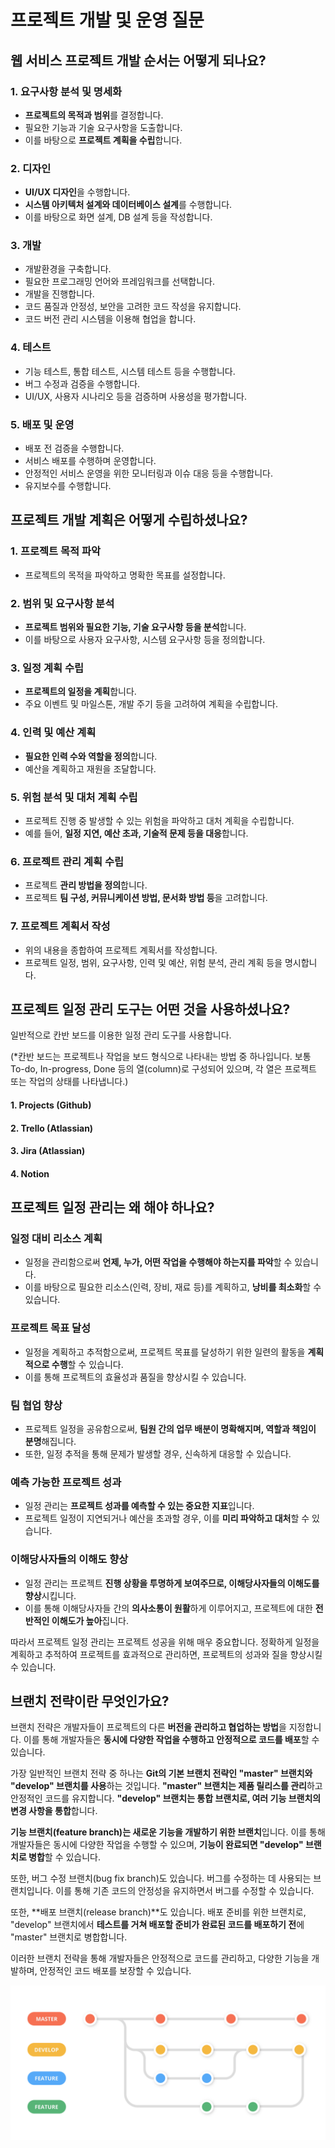 # 프로젝트 개발 및 운영 질문

## 웹 서비스 프로젝트 개발 순서는 어떻게 되나요?

### 1. 요구사항 분석 및 명세화

* **프로젝트의 목적과 범위**를 결정합니다.
* 필요한 기능과 기술 요구사항을 도출합니다.
* 이를 바탕으로 **프로젝트 계획을 수립**합니다.

### 2. 디자인

* **UI/UX 디자인**을 수행합니다.
* **시스템 아키텍처 설계와 데이터베이스 설계**를 수행합니다.
* 이를 바탕으로 화면 설계, DB 설계 등을 작성합니다.

### 3. 개발

* 개발환경을 구축합니다.
* 필요한 프로그래밍 언어와 프레임워크를 선택합니다.
* 개발을 진행합니다.
* 코드 품질과 안정성, 보안을 고려한 코드 작성을 유지합니다.
* 코드 버전 관리 시스템을 이용해 협업을 합니다.

### 4. 테스트

* 기능 테스트, 통합 테스트, 시스템 테스트 등을 수행합니다.
* 버그 수정과 검증을 수행합니다.
* UI/UX, 사용자 시나리오 등을 검증하며 사용성을 평가합니다.

### 5. 배포 및 운영

* 배포 전 검증을 수행합니다.
* 서비스 배포를 수행하며 운영합니다.
* 안정적인 서비스 운영을 위한 모니터링과 이슈 대응 등을 수행합니다.
* 유지보수를 수행합니다.

## 프로젝트 개발 계획은 어떻게 수립하셨나요?

### 1. 프로젝트 목적 파악

* 프로젝트의 목적을 파악하고 명확한 목표를 설정합니다.

### 2. 범위 및 요구사항 분석

* **프로젝트 범위와 필요한 기능, 기술 요구사항 등을 분석**합니다.
* 이를 바탕으로 사용자 요구사항, 시스템 요구사항 등을 정의합니다.

### 3. 일정 계획 수립

* **프로젝트의 일정을 계획**합니다.
* 주요 이벤트 및 마일스톤, 개발 주기 등을 고려하여 계획을 수립합니다.

### 4. 인력 및 예산 계획

* **필요한 인력 수와 역할을 정의**합니다.
* 예산을 계획하고 재원을 조달합니다.

### 5. 위험 분석 및 대처 계획 수립

* 프로젝트 진행 중 발생할 수 있는 위험을 파악하고 대처 계획을 수립합니다.
* 예를 들어, **일정 지연, 예산 초과, 기술적 문제 등을 대응**합니다.

### 6. 프로젝트 관리 계획 수립

* 프로젝트 **관리 방법을 정의**합니다.
* 프로젝트 **팀 구성, 커뮤니케이션 방법, 문서화 방법 등**을 고려합니다.

### 7. 프로젝트 계획서 작성

* 위의 내용을 종합하여 프로젝트 계획서를 작성합니다.
* 프로젝트 일정, 범위, 요구사항, 인력 및 예산, 위험 분석, 관리 계획 등을 명시합니다.

## 프로젝트 일정 관리 도구는 어떤 것을 사용하셨나요?

일반적으로 칸반 보드를 이용한 일정 관리 도구를 사용합니다.

(*칸반 보드는 프로젝트나 작업을 보드 형식으로 나타내는 방법 중 하나입니다. 보통 To-do, In-progress, Done 등의 열(column)로 구성되어 있으며, 각 열은 프로젝트 또는 작업의 상태를
나타냅니다.)

#### 1. Projects (Github)

#### 2. Trello (Atlassian)

#### 3. Jira (Atlassian)

#### 4. Notion

## 프로젝트 일정 관리는 왜 해야 하나요?

### 일정 대비 리소스 계획

* 일정을 관리함으로써 **언제, 누가, 어떤 작업을 수행해야 하는지를 파악**할 수 있습니다.
* 이를 바탕으로 필요한 리소스(인력, 장비, 재료 등)를 계획하고, **낭비를 최소화**할 수 있습니다.

### 프로젝트 목표 달성

* 일정을 계획하고 추적함으로써, 프로젝트 목표를 달성하기 위한 일련의 활동을 **계획적으로 수행**할 수 있습니다.
* 이를 통해 프로젝트의 효율성과 품질을 향상시킬 수 있습니다.

### 팀 협업 향상

* 프로젝트 일정을 공유함으로써, **팀원 간의 업무 배분이 명확해지며, 역할과 책임이 분명**해집니다.
* 또한, 일정 추적을 통해 문제가 발생할 경우, 신속하게 대응할 수 있습니다.

### 예측 가능한 프로젝트 성과

* 일정 관리는 **프로젝트 성과를 예측할 수 있는 중요한 지표**입니다.
* 프로젝트 일정이 지연되거나 예산을 초과할 경우, 이를 **미리 파악하고 대처**할 수 있습니다.

### 이해당사자들의 이해도 향상

* 일정 관리는 프로젝트 **진행 상황을 투명하게 보여주므로, 이해당사자들의 이해도를 향상**시킵니다.
* 이를 통해 이해당사자들 간의 **의사소통이 원활**하게 이루어지고, 프로젝트에 대한 **전반적인 이해도가 높아**집니다.

따라서 프로젝트 일정 관리는 프로젝트 성공을 위해 매우 중요합니다. 정확하게 일정을 계획하고 추적하여 프로젝트를 효과적으로 관리하면, 프로젝트의 성과와 질을 향상시킬 수 있습니다.

## 브랜치 전략이란 무엇인가요?

브랜치 전략은 개발자들이 프로젝트의 다른 **버전을 관리하고 협업하는 방법**을 지정합니다. 이를 통해 개발자들은 **동시에 다양한 작업을 수행하고 안정적으로 코드를 배포**할 수 있습니다.

가장 일반적인 브랜치 전략 중 하나는 **Git의 기본 브랜치 전략인 "master" 브랜치와 "develop" 브랜치를 사용**하는 것입니다. **"master" 브랜치는 제품 릴리스를 관리**하고 안정적인 코드를
유지합니다. **"develop" 브랜치는 통합 브랜치로, 여러 기능 브랜치의 변경 사항을 통합**합니다.

**기능 브랜치(feature branch)는 새로운 기능을 개발하기 위한 브랜치**입니다. 이를 통해 개발자들은 동시에 다양한 작업을 수행할 수 있으며, **기능이 완료되면 "develop" 브랜치로 병합**할 수
있습니다.

또한, 버그 수정 브랜치(bug fix branch)도 있습니다. 버그를 수정하는 데 사용되는 브랜치입니다. 이를 통해 기존 코드의 안정성을 유지하면서 버그를 수정할 수 있습니다.

또한, **배포 브랜치(release branch)**도 있습니다. 배포 준비를 위한 브랜치로, "develop" 브랜치에서 **테스트를 거쳐 배포할 준비가 완료된 코드를 배포하기 전**에 "master" 브랜치로
병합합니다.

이러한 브랜치 전략을 통해 개발자들은 안정적으로 코드를 관리하고, 다양한 기능을 개발하며, 안정적인 코드 배포를 보장할 수 있습니다.

![브랜치 전략](img/branch_strategy.png)